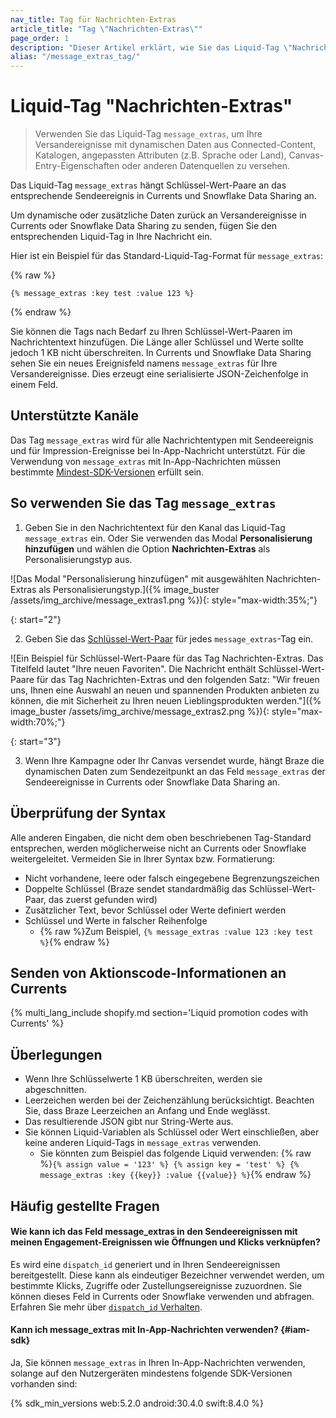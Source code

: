 ```yaml
---
nav_title: Tag für Nachrichten-Extras
article_title: "Tag \"Nachrichten-Extras\""
page_order: 1
description: "Dieser Artikel erklärt, wie Sie das Liquid-Tag \"Nachrichten-Extras\" verwenden und die Syntax überprüfen können."
alias: "/message_extras_tag/"
---
```


# Liquid-Tag "Nachrichten-Extras"

> Verwenden Sie das Liquid-Tag `message_extras`, um Ihre Versandereignisse mit dynamischen Daten aus Connected-Content, Katalogen, angepassten Attributen (z.B. Sprache oder Land), Canvas-Entry-Eigenschaften oder anderen Datenquellen zu versehen.

Das Liquid-Tag `message_extras` hängt Schlüssel-Wert-Paare an das entsprechende Sendeereignis in Currents und Snowflake Data Sharing an. 

Um dynamische oder zusätzliche Daten zurück an Versandereignisse in Currents oder Snowflake Data Sharing zu senden, fügen Sie den entsprechenden Liquid-Tag in Ihre Nachricht ein. 

Hier ist ein Beispiel für das Standard-Liquid-Tag-Format für `message_extras`:

{% raw %}
```liquid
{% message_extras :key test :value 123 %}
```
{% endraw %}

Sie können die Tags nach Bedarf zu Ihren Schlüssel-Wert-Paaren im Nachrichtentext hinzufügen. Die Länge aller Schlüssel und Werte sollte jedoch 1 KB nicht überschreiten. In Currents und Snowflake Data Sharing sehen Sie ein neues Ereignisfeld namens `message_extras` für Ihre Versandereignisse. Dies erzeugt eine serialisierte JSON-Zeichenfolge in einem Feld.

## Unterstützte Kanäle

Das Tag `message_extras` wird für alle Nachrichtentypen mit Sendeereignis und für Impression-Ereignisse bei In-App-Nachricht unterstützt. Für die Verwendung von `message_extras` mit In-App-Nachrichten müssen bestimmte [Mindest-SDK-Versionen](#iam-sdk) erfüllt sein.

## So verwenden Sie das Tag `message_extras` 

1. Geben Sie in den Nachrichtentext für den Kanal das Liquid-Tag `message_extras` ein. Oder Sie verwenden das Modal **Personalisierung hinzufügen** und wählen die Option **Nachrichten-Extras** als Personalisierungstyp aus. 

\![Das Modal "Personalisierung hinzufügen" mit ausgewählten Nachrichten-Extras als Personalisierungstyp.]({% image_buster /assets/img_archive/message_extras1.png %}){: style="max-width:35%;"}

{: start="2"}

2. Geben Sie das [Schlüssel-Wert-Paar]({{site.baseurl}}/user_guide/personalization_and_dynamic_content/key_value_pairs/) für jedes `message_extras`-Tag ein. 

\![Ein Beispiel für Schlüssel-Wert-Paare für das Tag Nachrichten-Extras. Das Titelfeld lautet "Ihre neuen Favoriten". Die Nachricht enthält Schlüssel-Wert-Paare für das Tag Nachrichten-Extras und den folgenden Satz: "Wir freuen uns, Ihnen eine Auswahl an neuen und spannenden Produkten anbieten zu können, die mit Sicherheit zu Ihren neuen Lieblingsprodukten werden."]({% image_buster /assets/img_archive/message_extras2.png %}){: style="max-width:70%;"}

{: start="3"}

3. Wenn Ihre Kampagne oder Ihr Canvas versendet wurde, hängt Braze die dynamischen Daten zum Sendezeitpunkt an das Feld `message_extras` der Sendeereignisse in Currents oder Snowflake Data Sharing an.

## Überprüfung der Syntax

Alle anderen Eingaben, die nicht dem oben beschriebenen Tag-Standard entsprechen, werden möglicherweise nicht an Currents oder Snowflake weitergeleitet. Vermeiden Sie in Ihrer Syntax bzw. Formatierung:

- Nicht vorhandene, leere oder falsch eingegebene Begrenzungszeichen
- Doppelte Schlüssel (Braze sendet standardmäßig das Schlüssel-Wert-Paar, das zuerst gefunden wird)
- Zusätzlicher Text, bevor Schlüssel oder Werte definiert werden
- Schlüssel und Werte in falscher Reihenfolge 
  - {% raw %}Zum Beispiel, ```{% message_extras :value 123 :key test %}```{% endraw %}

## Senden von Aktionscode-Informationen an Currents

{% multi_lang_include shopify.md section='Liquid promotion codes with Currents' %}

## Überlegungen

- Wenn Ihre Schlüsselwerte 1 KB überschreiten, werden sie abgeschnitten. 
- Leerzeichen werden bei der Zeichenzählung berücksichtigt. Beachten Sie, dass Braze Leerzeichen an Anfang und Ende weglässt.
- Das resultierende JSON gibt nur String-Werte aus.
- Sie können Liquid-Variablen als Schlüssel oder Wert einschließen, aber keine anderen Liquid-Tags in `message_extras` verwenden.
  - Sie könnten zum Beispiel das folgende Liquid verwenden: {% raw %}```{% assign value = '123' %} {% assign key = 'test' %} {% message_extras :key {{key}} :value {{value}} %}```{% endraw %}

## Häufig gestellte Fragen

#### Wie kann ich das Feld message_extras in den Sendeereignissen mit meinen Engagement-Ereignissen wie Öffnungen und Klicks verknüpfen? 

Es wird eine `dispatch_id` generiert und in Ihren Sendeereignissen bereitgestellt. Diese kann als eindeutiger Bezeichner verwendet werden, um bestimmte Klicks, Zugriffe oder Zustellungsereignisse zuzuordnen. Sie können dieses Feld in Currents oder Snowflake verwenden und abfragen. Erfahren Sie mehr über [`dispatch_id` Verhalten]({{site.baseurl}}/help/help_articles/data/dispatch_id/).

#### Kann ich message_extras mit In-App-Nachrichten verwenden? {#iam-sdk}

Ja, Sie können `message_extras` in Ihren In-App-Nachrichten verwenden, solange auf den Nutzergeräten mindestens folgende SDK-Versionen vorhanden sind:

{% sdk_min_versions web:5.2.0 android:30.4.0 swift:8.4.0 %}

